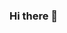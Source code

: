 ### Hi there 👋

<!-- - 🔭 I’m currently working on my MERN stack project
- 🌱 I’m currently learning Express.js
- 👯 I’m looking to collaborate on open source
- 🤔 I’m looking for help with Docker
- 💬 Ask me about ...
- 📫 How to reach me: ...
- 😄 Pronouns: He/him
- ⚡ Fun fact: ... -->
